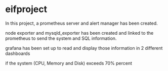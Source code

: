 # eifproject

In this project, a prometheus server and alert manager has been created.

node exporter and mysqld_exporter has been created and linked to the prometheus to send the system and SQL information.

grafana has been set up to read and display those information in 2 different dashboards

if the system (CPU, Memory and Disk) exceeds 70% percent  

